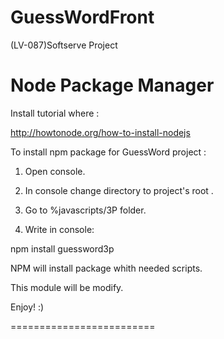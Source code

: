GuessWordFront
==============

(LV-087)Softserve Project


Node Package Manager
=======================

Install tutorial where : 

http://howtonode.org/how-to-install-nodejs


To install npm package for GuessWord project :

1. Open console.

2. In console change directory to project's root .

3. Go to %javascripts/3P folder.

4. Write in console: 

npm install guessword3p

NPM will install package whith needed scripts.


This module will be modify.


Enjoy! :)

=========================
